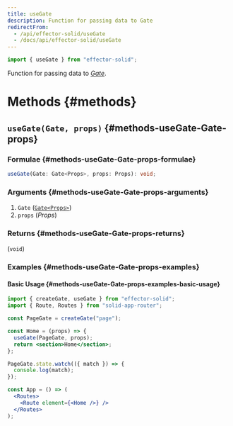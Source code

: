 ```yaml
---
title: useGate
description: Function for passing data to Gate
redirectFrom:
  - /api/effector-solid/useGate
  - /docs/api/effector-solid/useGate
---
```


```ts
import { useGate } from "effector-solid";
```

Function for passing data to [_Gate_](/en/api/effector-solid/Gate).

# Methods {#methods}

## `useGate(Gate, props)` {#methods-useGate-Gate-props}

### Formulae {#methods-useGate-Gate-props-formulae}

```ts
useGate(Gate: Gate<Props>, props: Props): void;
```

### Arguments {#methods-useGate-Gate-props-arguments}

1. `Gate` ([`Gate<Props>`](/en/api/effector-solid/Gate))
2. `props` (_Props_)

### Returns {#methods-useGate-Gate-props-returns}

(`void`)

### Examples {#methods-useGate-Gate-props-examples}

#### Basic Usage {#methods-useGate-Gate-props-examples-basic-usage}

```jsx
import { createGate, useGate } from "effector-solid";
import { Route, Routes } from "solid-app-router";

const PageGate = createGate("page");

const Home = (props) => {
  useGate(PageGate, props);
  return <section>Home</section>;
};

PageGate.state.watch(({ match }) => {
  console.log(match);
});

const App = () => (
  <Routes>
    <Route element={<Home />} />
  </Routes>
);
```
